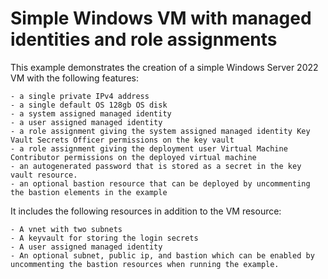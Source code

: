 # Simple Windows VM with managed identities and role assignments

This example demonstrates the creation of a simple Windows Server 2022 VM with the following features:

    - a single private IPv4 address 
    - a single default OS 128gb OS disk
    - a system assigned managed identity
    - a user assigned managed identity
    - a role assignment giving the system assigned managed identity Key Vault Secrets Officer permissions on the key vault
    - a role assignment giving the deployment user Virtual Machine Contributor permissions on the deployed virtual machine
    - an autogenerated password that is stored as a secret in the key vault resource.
    - an optional bastion resource that can be deployed by uncommenting the bastion elements in the example

It includes the following resources in addition to the VM resource:

    - A vnet with two subnets 
    - A keyvault for storing the login secrets
    - A user assigned managed identity
    - An optional subnet, public ip, and bastion which can be enabled by uncommenting the bastion resources when running the example.
